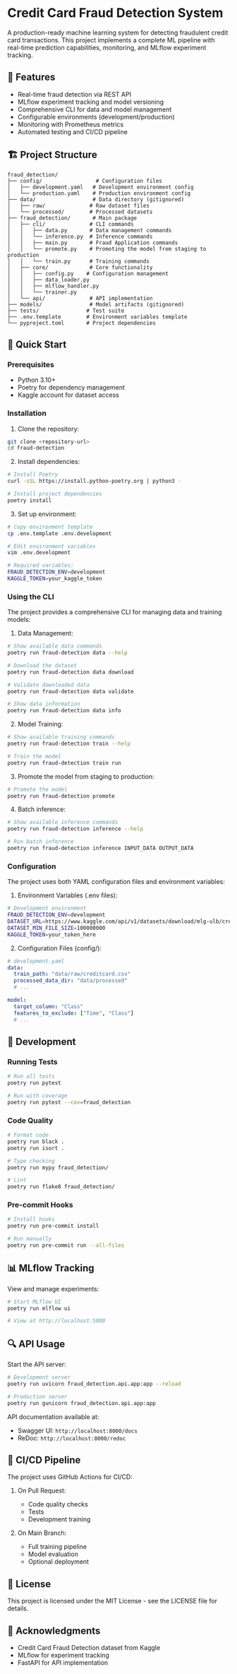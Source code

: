 # Credit Card Fraud Detection System

A production-ready machine learning system for detecting fraudulent credit card transactions. This project implements a complete ML pipeline with real-time prediction capabilities, monitoring, and MLflow experiment tracking.

## 🌟 Features

- Real-time fraud detection via REST API
- MLflow experiment tracking and model versioning
- Comprehensive CLI for data and model management
- Configurable environments (development/production)
- Monitoring with Prometheus metrics
- Automated testing and CI/CD pipeline

## 🏗️ Project Structure

```
fraud_detection/
├── config/                 # Configuration files
│   ├── development.yaml   # Development environment config
│   └── production.yaml    # Production environment config
├── data/                  # Data directory (gitignored)
│   ├── raw/              # Raw dataset files
│   └── processed/        # Processed datasets
├── fraud_detection/       # Main package
│   ├── cli/              # CLI commands
│   │   ├── data.py       # Data management commands
│   │   └── inference.py  # Inference commands
│   │   ├── main.py       # Fraud Application commands
│   │   └── promote.py    # Promoting the model from staging to production
│   │   └── train.py      # Training commands
│   ├── core/             # Core functionality
│   │   ├── config.py    # Configuration management
│   │   ├── data_loader.py
│   │   ├── mlflow_handler.py
│   │   └── trainer.py
│   └── api/              # API implementation
├── models/               # Model artifacts (gitignored)
├── tests/               # Test suite
├── .env.template        # Environment variables template
└── pyproject.toml       # Project dependencies
```

## 🚀 Quick Start

### Prerequisites

- Python 3.10+
- Poetry for dependency management
- Kaggle account for dataset access

### Installation

1. Clone the repository:
```bash
git clone <repository-url>
cd fraud-detection
```

2. Install dependencies:
```bash
# Install Poetry
curl -sSL https://install.python-poetry.org | python3 -

# Install project dependencies
poetry install
```

3. Set up environment:
```bash
# Copy environment template
cp .env.template .env.development

# Edit environment variables
vim .env.development

# Required variables:
FRAUD_DETECTION_ENV=development
KAGGLE_TOKEN=your_kaggle_token
```

### Using the CLI

The project provides a comprehensive CLI for managing data and training models:

1. Data Management:
```bash
# Show available data commands
poetry run fraud-detection data --help

# Download the dataset
poetry run fraud-detection data download

# Validate downloaded data
poetry run fraud-detection data validate

# Show data information
poetry run fraud-detection data info
```

2. Model Training:
```bash
# Show available training commands
poetry run fraud-detection train --help

# Train the model
poetry run fraud-detection train run

```
3. Promote the model from staging to production:
```bash
# Promote the model
poetry run fraud-detection promote
```

4. Batch inference:
```bash
# Show available inference commands
poetry run fraud-detection inference --help

# Run batch inference
poetry run fraud-detection inference INPUT_DATA OUTPUT_DATA

```
### Configuration

The project uses both YAML configuration files and environment variables:

1. Environment Variables (.env files):
```bash
# Development environment
FRAUD_DETECTION_ENV=development
DATASET_URL=https://www.kaggle.com/api/v1/datasets/download/mlg-ulb/creditcardfraud
DATASET_MIN_FILE_SIZE=100000000
KAGGLE_TOKEN=your_token_here
```

2. Configuration Files (config/):
```yaml
# development.yaml
data:
  train_path: "data/raw/creditcard.csv"
  processed_data_dir: "data/processed"
  # ...

model:
  target_column: "Class"
  features_to_exclude: ["Time", "Class"]
  # ...
```

## 🧪 Development

### Running Tests

```bash
# Run all tests
poetry run pytest

# Run with coverage
poetry run pytest --cov=fraud_detection
```

### Code Quality

```bash
# Format code
poetry run black .
poetry run isort .

# Type checking
poetry run mypy fraud_detection/

# Lint
poetry run flake8 fraud_detection/
```

### Pre-commit Hooks

```bash
# Install hooks
poetry run pre-commit install

# Run manually
poetry run pre-commit run --all-files
```

## 📊 MLflow Tracking

View and manage experiments:

```bash
# Start MLflow UI
poetry run mlflow ui

# View at http://localhost:5000
```

## 🔍 API Usage

Start the API server:

```bash
# Development server
poetry run uvicorn fraud_detection.api.app:app --reload

# Production server
poetry run gunicorn fraud_detection.api.app:app
```

API documentation available at:
- Swagger UI: `http://localhost:8000/docs`
- ReDoc: `http://localhost:8000/redoc`

## 🔄 CI/CD Pipeline

The project uses GitHub Actions for CI/CD:

1. On Pull Request:
   - Code quality checks
   - Tests
   - Development training

2. On Main Branch:
   - Full training pipeline
   - Model evaluation
   - Optional deployment


## 📝 License

This project is licensed under the MIT License - see the LICENSE file for details.

## 🙏 Acknowledgments

- Credit Card Fraud Detection dataset from Kaggle
- MLflow for experiment tracking
- FastAPI for API implementation
